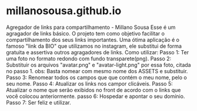 # millanosousa.github.io
Agregador de links para compartilhamento - Millano Sousa
Esse é um agragador de links básico. O projeto tem como objetivo facilitar o compartilhamento dos seus links importantes.
Uma ótima aplicação é o famoso "link da BIO" que utilizamos no instagram, ele substitui de forma gratuita e assertiva outros agragadores de links.
Como utilizar:
Passo 1: Ter uma foto no formato redondo com fundo transparete(png).
Passo 2: Substituir os arquivos "avatar.png" e "avatar-light.png" por essa foto, citada no passo 1. obs: Basta nomear com mesmo nome dos ASSETS e substituir. 
Passo 3: Renomear todos os campos que que contém o meu nome, pelo o seu nome.
Passo 4: Atualizar os links nos campor clicáveis.
Passo 5: Atualizar o nome que serão exibidos no front de acordo com o links que você colocou anteriormente.
passo 6: Hospedar e apontar o seu domínio.
Passo 7: Ser feliz e utilizar. 
